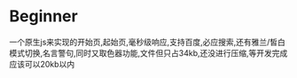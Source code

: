 # Beginner
一个原生js来实现的开始页,起始页,毫秒级响应,支持百度,必应搜索,还有雅兰/皙白模式切换,名言警句,同时又取色器功能,文件但只占34kb,还没进行压缩,等开发完成应该可以20kb以内
